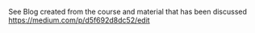 See Blog created from the course and material that has been discussed 
https://medium.com/p/d5f692d8dc52/edit
